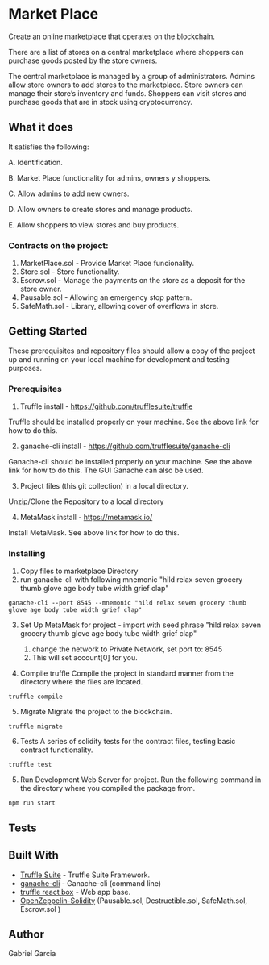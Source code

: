 # Market Place

Create an online marketplace that operates on the blockchain.

There are a list of stores on a central marketplace where shoppers can purchase goods posted by the store owners.

The central marketplace is managed by a group of administrators. Admins allow store owners to add stores to the marketplace. Store owners can manage their store’s inventory and funds. Shoppers can visit stores and purchase goods that are in stock using cryptocurrency. 


## What it does

It satisfies the following: 

A. Identification.  

B. Market Place functionality for admins, owners y shoppers.

C. Allow admins to add new owners.

D. Allow owners to create stores and manage products.

E. Allow shoppers to view stores and buy products.  


### Contracts on the project: 

1. MarketPlace.sol - Provide Market Place funcionality.
2. Store.sol - Store functionality.
3. Escrow.sol - Manage the payments on the store as a deposit for the store owner.
4. Pausable.sol - Allowing an emergency stop pattern.
5. SafeMath.sol - Library, allowing cover of overflows in store.


## Getting Started

These prerequisites and repository files should allow a copy of the project up and running on your local machine for development and testing purposes.

### Prerequisites 

1. Truffle install - https://github.com/trufflesuite/truffle

Truffle should be installed properly on your machine.   See the above link for how to do this.

2. ganache-cli install - https://github.com/trufflesuite/ganache-cli

Ganache-cli should be installed properly on your machine.  See the above link for how to do this.  The GUI Ganache can also be used.

3. Project files (this git collection) in a local directory.

Unzip/Clone the Repository to a local directory

4. MetaMask install - https://metamask.io/

Install MetaMask. See above link for how to do this.

### Installing

1. Copy files to marketplace Directory
2. run ganache-cli with following mnemonic "hild relax seven grocery thumb glove age body tube width grief clap"

```
ganache-cli --port 8545 --mnemonic "hild relax seven grocery thumb glove age body tube width grief clap"
```

3. Set Up MetaMask for project -
    import with seed phrase "hild relax seven grocery thumb glove age body tube width grief clap"
    1. change the network to Private Network, set port to: 8545
    2. This will set account[0] for you. 

4. Compile truffle
Compile the project in standard manner from the directory where the files are located.

```
truffle compile
```

5. Migrate
Migrate the project to the blockchain.
```
truffle migrate
```

6. Tests
A series of solidity tests for the contract files, testing basic contract functionality.

```
truffle test
```

5. Run Development Web Server for project.
Run the following command in the directory where you compiled the package from.

```
npm run start
```


## Tests

## Built With

* [Truffle Suite](https://truffleframework.com) - Truffle Suite Framework.
* [ganache-cli](https://github.com/trufflesuite/ganache-cli) - Ganache-cli (command line)
* [truffle react box](https://github.com/truffle-box/react-box) - Web app base.
* [OpenZeppelin-Solidity](https://github.com/OpenZeppelin/openzeppelin-solidity) (Pausable.sol, Destructible.sol, SafeMath.sol, Escrow.sol )

## Author
Gabriel Garcia

